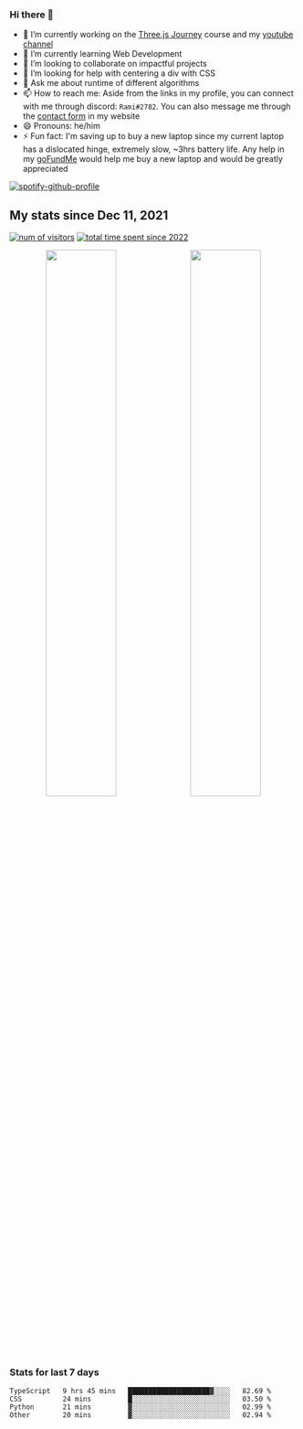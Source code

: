 ### Hi there 👋
- 🔭 I’m currently working on the [Three.js Journey](https://threejs-journey.com/) course and my [youtube channel](https://www.youtube.com/channel/UCf9CoIzXxFcwlwaNuN5_1BQ) 
- 🌱 I’m currently learning Web Development
- 👯 I’m looking to collaborate on impactful projects
- 🤔 I’m looking for help with centering a div with CSS
- 💬 Ask me about runtime of different algorithms
- 📫 How to reach me: Aside from the links in my profile, you can connect with me through discord: `Rami#2782`. You can also message me through the [contact form](https://rami-maalouf.vercel.app/?goTo=contact) in my website
- 😄 Pronouns: he/him
- ⚡ Fun fact: I'm saving up to buy a new laptop since my current laptop has a dislocated hinge, extremely slow, ~3hrs battery life. Any help in my [goFundMe](https://gofund.me/46bba4ab) would help me buy a new laptop and would be greatly appreciated
<!--
[![Readme Card](https://github-readme-stats.vercel.app/api/pin/?username=psycho-baller&repo=psycho-baller)](https://github.com/psycho-baller/psycho-baller)
-->
[![spotify-github-profile](https://spotify-github-profile.vercel.app/api/view?uid=317ip6uskv3ex44es6nsiywa66zm&cover_image=true&theme=novatorem&show_offline=false&background_color=121212&bar_color=53b14f&bar_color_cover=true)](https://open.spotify.com/user/317ip6uskv3ex44es6nsiywa66zm)
## My stats since Dec 11, 2021
[![num of visitors](https://visitor-badge.glitch.me/badge?page_id=psycho-baller.visitor-badge&left_text=Hello%20visitor%20number&style=flat-square)](https://www.youtube.com/watch?v=dQw4w9WgXcQ)
[![total time spent since 2022](https://wakatime.com/badge/user/33addb7e-f5e6-470b-a55b-0a8babc62ebb.svg?style=flat-square)](https://wakatime.com/@psychoballer)
<div float="left" align="center">
  <img src="https://github-readme-stats.vercel.app/api?username=psycho-baller&show_icons=true&count_private=true&hide_border=true&include_all_commits=true&theme=blue-green" width="49.5%" />
  <img src="https://github-readme-stats.vercel.app/api/top-langs/?username=psycho-baller&layout=compact&langs_count=6&theme=blue-green&hide_border=true" width="49.5%" /> 
</div>

### Stats for last 7 days
<!--START_SECTION:waka-->

```text
TypeScript   9 hrs 45 mins   ████████████████████▓░░░░   82.69 %
CSS          24 mins         █░░░░░░░░░░░░░░░░░░░░░░░░   03.50 %
Python       21 mins         ▓░░░░░░░░░░░░░░░░░░░░░░░░   02.99 %
Other        20 mins         ▓░░░░░░░░░░░░░░░░░░░░░░░░   02.94 %
```

<!--END_SECTION:waka-->

